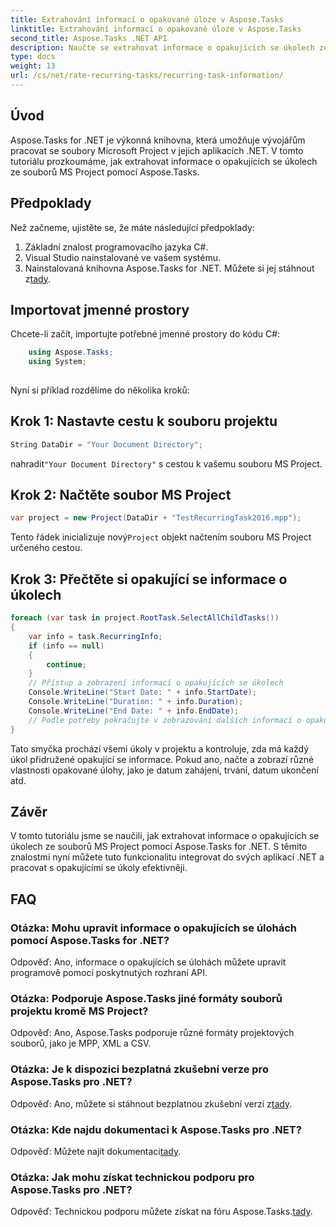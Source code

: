 ```yaml
---
title: Extrahování informací o opakované úloze v Aspose.Tasks
linktitle: Extrahování informací o opakované úloze v Aspose.Tasks
second_title: Aspose.Tasks .NET API
description: Naučte se extrahovat informace o opakujících se úkolech ze souborů MS Project pomocí Aspose.Tasks for .NET. Snadná integrace pro vývojáře .NET.
type: docs
weight: 13
url: /cs/net/rate-recurring-tasks/recurring-task-information/
---
```

## Úvod
Aspose.Tasks for .NET je výkonná knihovna, která umožňuje vývojářům pracovat se soubory Microsoft Project v jejich aplikacích .NET. V tomto tutoriálu prozkoumáme, jak extrahovat informace o opakujících se úkolech ze souborů MS Project pomocí Aspose.Tasks.
## Předpoklady
Než začneme, ujistěte se, že máte následující předpoklady:
1. Základní znalost programovacího jazyka C#.
2. Visual Studio nainstalované ve vašem systému.
3.  Nainstalovaná knihovna Aspose.Tasks for .NET. Můžete si jej stáhnout z[tady](https://releases.aspose.com/tasks/net/).
## Importovat jmenné prostory
Chcete-li začít, importujte potřebné jmenné prostory do kódu C#:
```csharp
    using Aspose.Tasks;
    using System;
    
```
Nyní si příklad rozdělíme do několika kroků:
## Krok 1: Nastavte cestu k souboru projektu
```csharp
String DataDir = "Your Document Directory";
```
 nahradit`"Your Document Directory"` s cestou k vašemu souboru MS Project.
## Krok 2: Načtěte soubor MS Project
```csharp
var project = new Project(DataDir + "TestRecurringTask2016.mpp");
```
 Tento řádek inicializuje nový`Project` objekt načtením souboru MS Project určeného cestou.
## Krok 3: Přečtěte si opakující se informace o úkolech
```csharp
foreach (var task in project.RootTask.SelectAllChildTasks())
{
    var info = task.RecurringInfo;
    if (info == null)
    {
        continue;
    }
    // Přístup a zobrazení informací o opakujících se úkolech
    Console.WriteLine("Start Date: " + info.StartDate);
    Console.WriteLine("Duration: " + info.Duration);
    Console.WriteLine("End Date: " + info.EndDate);
    // Podle potřeby pokračujte v zobrazování dalších informací o opakujících se úkolech
}
```
Tato smyčka prochází všemi úkoly v projektu a kontroluje, zda má každý úkol přidružené opakující se informace. Pokud ano, načte a zobrazí různé vlastnosti opakované úlohy, jako je datum zahájení, trvání, datum ukončení atd.
## Závěr
V tomto tutoriálu jsme se naučili, jak extrahovat informace o opakujících se úkolech ze souborů MS Project pomocí Aspose.Tasks for .NET. S těmito znalostmi nyní můžete tuto funkcionalitu integrovat do svých aplikací .NET a pracovat s opakujícími se úkoly efektivněji.
## FAQ
### Otázka: Mohu upravit informace o opakujících se úlohách pomocí Aspose.Tasks for .NET?
Odpověď: Ano, informace o opakujících se úlohách můžete upravit programově pomocí poskytnutých rozhraní API.
### Otázka: Podporuje Aspose.Tasks jiné formáty souborů projektu kromě MS Project?
Odpověď: Ano, Aspose.Tasks podporuje různé formáty projektových souborů, jako je MPP, XML a CSV.
### Otázka: Je k dispozici bezplatná zkušební verze pro Aspose.Tasks pro .NET?
 Odpověď: Ano, můžete si stáhnout bezplatnou zkušební verzi z[tady](https://releases.aspose.com/).
### Otázka: Kde najdu dokumentaci k Aspose.Tasks pro .NET?
 Odpověď: Můžete najít dokumentaci[tady](https://reference.aspose.com/tasks/net/).
### Otázka: Jak mohu získat technickou podporu pro Aspose.Tasks pro .NET?
Odpověď: Technickou podporu můžete získat na fóru Aspose.Tasks.[tady](https://forum.aspose.com/c/tasks/15).